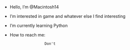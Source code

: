 - Hello, I’m @Macintosh14
- I’m interested in game and whatever else I find interesting
- I’m currently learning Python
- How to reach me:


                      Don't

<!---
Macintosh14/Macintosh14 is a ✨ special ✨ repository because its `README.md` (this file) appears on your GitHub profile.
You can click the Preview link to take a look at your changes.
--->
